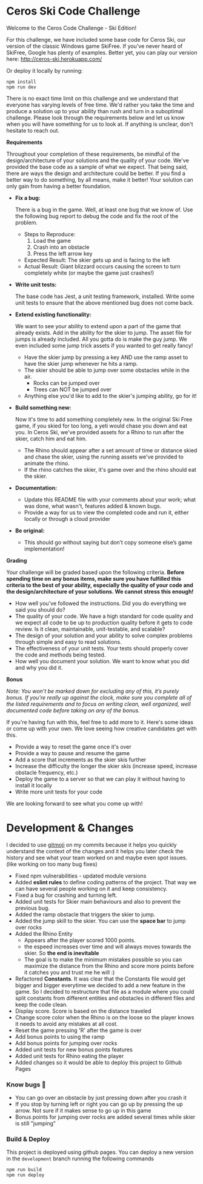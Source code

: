 # Ceros Ski Code Challenge

Welcome to the Ceros Code Challenge - Ski Edition!

For this challenge, we have included some base code for Ceros Ski, our version of the classic Windows game SkiFree. If
you've never heard of SkiFree, Google has plenty of examples. Better yet, you can play our version here:
http://ceros-ski.herokuapp.com/

Or deploy it locally by running:

```
npm install
npm run dev
```

There is no exact time limit on this challenge and we understand that everyone has varying levels of free time. We'd
rather you take the time and produce a solution up to your ability than rush and turn in a suboptimal challenge. Please
look through the requirements below and let us know when you will have something for us to look at. If anything is
unclear, don't hesitate to reach out.

**Requirements**

Throughout your completion of these requirements, be mindful of the design/architecture of your solutions and the
quality of your code. We've provided the base code as a sample of what we expect. That being said, there are ways the
design and architecture could be better. If you find a better way to do something, by all means, make it better! Your
solution can only gain from having a better foundation.

- **Fix a bug:**

  There is a bug in the game. Well, at least one bug that we know of. Use the following bug report to debug the code
  and fix the root of the problem.

  - Steps to Reproduce:
    1. Load the game
    1. Crash into an obstacle
    1. Press the left arrow key
  - Expected Result: The skier gets up and is facing to the left
  - Actual Result: Giant blizzard occurs causing the screen to turn completely white (or maybe the game just crashes!)

- **Write unit tests:**

  The base code has Jest, a unit testing framework, installed. Write some unit tests to ensure that the above mentioned
  bug does not come back.

- **Extend existing functionality:**

  We want to see your ability to extend upon a part of the game that already exists. Add in the ability for the skier to
  jump. The asset file for jumps is already included. All you gotta do is make the guy jump. We even included some jump
  trick assets if you wanted to get really fancy!

  - Have the skier jump by pressing a key AND use the ramp asset to have the skier jump whenever he hits a ramp.
  - The skier should be able to jump over some obstacles while in the air.
    - Rocks can be jumped over
    - Trees can NOT be jumped over
  - Anything else you'd like to add to the skier's jumping ability, go for it!

- **Build something new:**

  Now it's time to add something completely new. In the original Ski Free game, if you skied for too long,
  a yeti would chase you down and eat you. In Ceros Ski, we've provided assets for a Rhino to run after the skier,
  catch him and eat him.

  - The Rhino should appear after a set amount of time or distance skied and chase the skier, using the running assets
    we've provided to animate the rhino.
  - If the rhino catches the skier, it's game over and the rhino should eat the skier.

- **Documentation:**

  - Update this README file with your comments about your work; what was done, what wasn't, features added & known bugs.
  - Provide a way for us to view the completed code and run it, either locally or through a cloud provider

- **Be original:**
  - This should go without saying but don’t copy someone else’s game implementation!

**Grading**

Your challenge will be graded based upon the following criteria. **Before spending time on any bonus items, make sure
you have fulfilled this criteria to the best of your ability, especially the quality of your code and the
design/architecture of your solutions. We cannot stress this enough!**

- How well you've followed the instructions. Did you do everything we said you should do?
- The quality of your code. We have a high standard for code quality and we expect all code to be up to production
  quality before it gets to code review. Is it clean, maintainable, unit-testable, and scalable?
- The design of your solution and your ability to solve complex problems through simple and easy to read solutions.
- The effectiveness of your unit tests. Your tests should properly cover the code and methods being tested.
- How well you document your solution. We want to know what you did and why you did it.

**Bonus**

_Note: You won’t be marked down for excluding any of this, it’s purely bonus. If you’re really up against the clock,
make sure you complete all of the listed requirements and to focus on writing clean, well organized, well documented
code before taking on any of the bonus._

If you're having fun with this, feel free to add more to it. Here's some ideas or come up with your own. We love seeing
how creative candidates get with this.

- Provide a way to reset the game once it's over
- Provide a way to pause and resume the game
- Add a score that increments as the skier skis further
- Increase the difficulty the longer the skier skis (increase speed, increase obstacle frequency, etc.)
- Deploy the game to a server so that we can play it without having to install it locally
- Write more unit tests for your code

We are looking forward to see what you come up with!

# Development & Changes

I decided to use [gitmoji](https://gitmoji.dev/) on my commits because it helps you quickly understand the context of the changes and it helps you later check the history and see what your team worked on and maybe even spot issues. (like working on too many bug fixes)

- Fixed npm vulnerabilities - updated module versions
- Added **eslint rules** to define coding patterns of the project. That way we can have several people working on it and keep consistency.
- Fixed a bug for crashing and turning left.
- Added unit tests for Skier main behaviours and also to prevent the previous bug.
- Added the ramp obstacle that triggers the skier to jump.
- Added the jump skill to the skier. You can use the **space bar** to jump over rocks
- Added the Rhino Entity
  - Appears after the player scored 1000 points.
  - the espeed increases over time and will always moves towards the skier. So **the end is inevitable**
  - The goal is to make the minimum mistakes possible so you can maximize the distance from the Rhino and score more points before it catches you and trust me he will :)
- Refactored **Constants**. It was clear that the Constants file would get bigger and bigger everytime we decided to add a new feature in the game. So I decided to restructure that file as a module where you could split constants from different entities and obstacles in different files and keep the code clean.
- Display score. Score is based on the distance traveled
- Change score color when the Rhino is on the loose so the player knows it needs to avoid any mistakes at all cost.
- Reset the game pressing 'R' after the game is over
- Add bonus points to using the ramp
- Add bonus points for jumping over rocks
- Added unit tests for new bonus points features
- Added unit tests for Rhino eating the player
- Added changes so it would be able to deploy this project to Github Pages

### Know bugs 🐛

- You can go over an obstacle by just pressing down after you crash it
- If you stop by turning left or right you can go up by pressing the up arrow. Not sure if it makes sense to go up in this game
- Bonus points for jumping over rocks are added several times while skier is still "jumping"

### Build & Deploy

This project is deployed using github pages. You can deploy a new version in the `development` branch running the following commands

```
npm run build
npm run deploy
```
